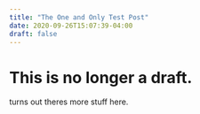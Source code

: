```yaml
---
title: "The One and Only Test Post"
date: 2020-09-26T15:07:39-04:00
draft: false
---
```


# This is no longer a draft.

<!--more-->
turns out theres more stuff here.